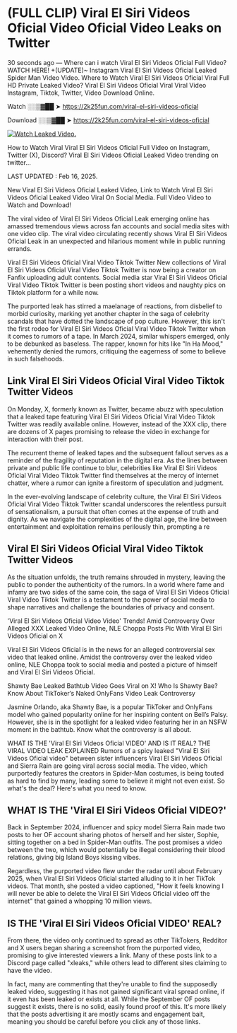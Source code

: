 # (FULL CLIP) ️Viral El Siri Videos Oficial Video Oficial Video Leaks on Twitter

30 seconds ago — Where can i watch ️Viral El Siri Videos Oficial Full Video? WATCH HERE! +(UPDATE)~ Instagram ️Viral El Siri Videos Oficial Leaked Spider Man Video Video. Where to Watch ️Viral El Siri Videos Oficial Viral Full HD Private Leaked Video? ️Viral El Siri Videos Oficial Viral Viral Video Instagram, Tiktok, Twitter, Video Download Online.

Watch ░░▒▓██ ➤ https://2k25fun.com/️viral-el-siri-videos-oficial

Download ░░▒▓██ ➤ https://2k25fun.com/️viral-el-siri-videos-oficial

[![Watch Leaked Video.](https://miro.medium.com/v2/resize:fit:828/format:webp/1*cilzJN44JGOrTw9NJCrNHA.gif "Watch Leaked Video")](https://2k25fun.com/️viral-el-siri-videos-oficial)

How to Watch Viral ️Viral El Siri Videos Oficial Full Video on Instagram, Twitter (X), Discord? ️Viral El Siri Videos Oficial Leaked Video trending on twitter...

LAST UPDATED : Feb 16, 2025.

New ️Viral El Siri Videos Oficial Leaked Video, Link to Watch ️Viral El Siri Videos Oficial Leaked Video Viral On Social Media. Full Video Video to Watch and Download!

The viral video of ️Viral El Siri Videos Oficial Leak emerging online has amassed tremendous views across fan accounts and social media sites with one video clip. The viral video circulating recently shows ️Viral El Siri Videos Oficial Leak in an unexpected and hilarious moment while in public running errands.

️Viral El Siri Videos Oficial Viral Video Tiktok Twitter New collections of ️Viral El Siri Videos Oficial Viral Video Tiktok Twitter is now being a creator on Fanfix uploading adult contents. Social media star ️Viral El Siri Videos Oficial Viral Video Tiktok Twitter is been posting short videos and naughty pics on Tiktok platform for a while now.

The purported leak has stirred a maelanage of reactions, from disbelief to morbid curiosity, marking yet another chapter in the saga of celebrity scandals that have dotted the landscape of pop culture. However, this isn't the first rodeo for ️Viral El Siri Videos Oficial Viral Video Tiktok Twitter when it comes to rumors of a tape. In March 2024, similar whispers emerged, only to be debunked as baseless. The rapper, known for hits like "In Ha Mood," vehemently denied the rumors, critiquing the eagerness of some to believe in such falsehoods.

## Link ️Viral El Siri Videos Oficial Viral Video Tiktok Twitter Videos

On Monday, X, formerly known as Twitter, became abuzz with speculation that a leaked tape featuring ️Viral El Siri Videos Oficial Viral Video Tiktok Twitter was readily available online. However, instead of the XXX clip, there are dozens of X pages promising to release the video in exchange for interaction with their post.

The recurrent theme of leaked tapes and the subsequent fallout serves as a reminder of the fragility of reputation in the digital era. As the lines between private and public life continue to blur, celebrities like ️Viral El Siri Videos Oficial Viral Video Tiktok Twitter find themselves at the mercy of internet chatter, where a rumor can ignite a firestorm of speculation and judgment.

In the ever-evolving landscape of celebrity culture, the ️Viral El Siri Videos Oficial Viral Video Tiktok Twitter scandal underscores the relentless pursuit of sensationalism, a pursuit that often comes at the expense of truth and dignity. As we navigate the complexities of the digital age, the line between entertainment and exploitation remains perilously thin, prompting a re

##  ️Viral El Siri Videos Oficial Viral Video Tiktok Twitter Videos

As the situation unfolds, the truth remains shrouded in mystery, leaving the public to ponder the authenticity of the rumors. In a world where fame and infamy are two sides of the same coin, the saga of ️Viral El Siri Videos Oficial Viral Video Tiktok Twitter is a testament to the power of social media to shape narratives and challenge the boundaries of privacy and consent.

'️Viral El Siri Videos Oficial Video Video' Trends! Amid Controversy Over Alleged XXX Leaked Video Online, NLE Choppa Posts Pic With ️Viral El Siri Videos Oficial on X

️Viral El Siri Videos Oficial is in the news for an alleged controversial sex video that leaked online. Amidst the controversy over the leaked video online, NLE Choppa took to social media and posted a picture of himself and ️Viral El Siri Videos Oficial.

Shawty Bae Leaked Bathtub Video Goes Viral on X! Who Is Shawty Bae? Know About TikToker’s Naked OnlyFans Video Leak Controversy

Jasmine Orlando, aka Shawty Bae, is a popular TikToker and OnlyFans model who gained popularity online for her inspiring content on Bell’s Palsy. However, she is in the spotlight for a leaked video featuring her in an NSFW moment in the bathtub. Know what the controversy is all about.

WHAT IS THE '️Viral El Siri Videos Oficial VIDEO' AND IS IT REAL? THE VIRAL VIDEO LEAK EXPLAINED Rumors of a spicy leaked "️Viral El Siri Videos Oficial video" between sister influencers ️Viral El Siri Videos Oficial and Sierra Rain are going viral across social media. The video, which purportedly features the creators in Spider-Man costumes, is being touted as hard to find by many, leading some to believe it might not even exist. So what's the deal? Here's what you need to know.

## WHAT IS THE '️Viral El Siri Videos Oficial VIDEO?'

Back in September 2024, influencer and spicy model Sierra Rain made two posts to her OF account sharing photos of herself and her sister, Sophie, sitting together on a bed in Spider-Man outfits. The post promises a video between the two, which would potentially be illegal considering their blood relations, giving big Island Boys kissing vibes.

Regardless, the purported video flew under the radar until about February 2025, when ️Viral El Siri Videos Oficial started alluding to it in her TikTok videos. That month, she posted a video captioned, "How it feels knowing I will never be able to delete the ️Viral El Siri Videos Oficial video off the internet" that gained a whopping 10 million views.

## IS THE '️Viral El Siri Videos Oficial VIDEO' REAL?

From there, the video only continued to spread as other TikTokers, Redditor and X users began sharing a screenshot from the purported video, promising to give interested viewers a link. Many of these posts link to a Discord page called "xleaks," while others lead to different sites claiming to have the video.

In fact, many are commenting that they're unable to find the supposedly leaked video, suggesting it has not gained significant viral spread online, if it even has been leaked or exists at all. While the September OF posts suggest it exists, there is no solid, easily found proof of this. It's more likely that the posts advertising it are mostly scams and engagement bait, meaning you should be careful before you click any of those links.